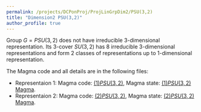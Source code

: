 ```yaml
---
permalink: /projects/DCPonProj/ProjLinGrpDim2/PSU(3,2)
title: "Dimension2 PSU(3,2)"
author_profile: true
---
```


Group $G=PSU(3,2)$ does not have irreducible 3-dimensional representation. Its 3-cover $SU(3,2)$ has 8 irreducible 3-dimensional representations and form 2 classes of representations up to 1-dimensional representation.

The Magma code and all details are in the following files:
* Representaion 1: Magma code: <a href="http://kaiqi-yang1994.github.io/files/DCPonProj/(1)Dimension3 PSU(3,2).txt" target="_blank" rel="noopener noreferrer">$(1)PSU(3,2)$</a>, Magma state: <a href="http://kaiqi-yang1994.github.io/files/Dim2PSU321">$(1)PSU(3,2)$ Magma</a>.
* Representaion 2: Magma code: <a href="http://kaiqi-yang1994.github.io/files/DCPonProj/(2)Dimension3 PSU(3,2).txt" target="_blank" rel="noopener noreferrer">$(2)PSU(3,2)$</a>, Magma state: <a href="http://kaiqi-yang1994.github.io/files/Dim2PSU322">$(2)PSU(3,2)$ Magma</a>.
